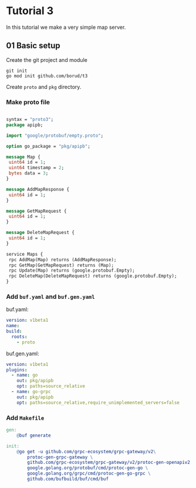 # Tutorial 3

In this tutorial we make a very simple map server.

## 01 Basic setup

Create the git project and module

    git init
    go mod init github.com/borud/t3

Create `proto` and `pkg` directory.

### Make proto file

```protobuf

syntax = "proto3";
package apipb;

import "google/protobuf/empty.proto";

option go_package = "pkg/apipb";

message Map {
 uint64 id = 1;
 uint64 timestamp = 2;
 bytes data = 3;
}

message AddMapResponse {
 uint64 id = 1;
}

message GetMapRequest {
 uint64 id = 1;
}

message DeleteMapRequest {
 uint64 id = 1;
}

service Maps {
 rpc AddMap(Map) returns (AddMapResponse);
 rpc GetMap(GetMapRequest) returns (Map);
 rpc Update(Map) returns (google.protobuf.Empty);
 rpc DeleteMap(DeleteMapRequest) returns (google.protobuf.Empty);
}
```

### Add `buf.yaml` and `buf.gen.yaml`

buf.yaml:

```yaml
version: v1beta1
name: 
build:
  roots:
    - proto
```

buf.gen.yaml:

```yaml
version: v1beta1
plugins:
  - name: go
    out: pkg/apipb
    opt: paths=source_relative
  - name: go-grpc
    out: pkg/apipb
    opt: paths=source_relative,require_unimplemented_servers=false
```

### Add `Makefile`

```makefile
gen:
	@buf generate

init:
	@go get -u github.com/grpc-ecosystem/grpc-gateway/v2\
        protoc-gen-grpc-gateway \
		github.com/grpc-ecosystem/grpc-gateway/v2/protoc-gen-openapiv2 \
		google.golang.org/protobuf/cmd/protoc-gen-go \
		google.golang.org/grpc/cmd/protoc-gen-go-grpc \
		github.com/bufbuild/buf/cmd/buf
```
